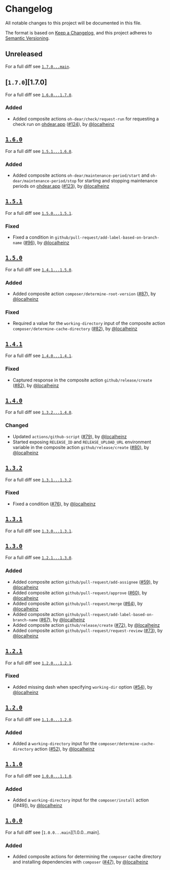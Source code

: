 # Changelog

All notable changes to this project will be documented in this file.

The format is based on [Keep a Changelog](https://keepachangelog.com/en/1.0.0/), and this project adheres to [Semantic Versioning](https://semver.org/spec/v2.0.0.html).

## Unreleased

For a full diff see [`1.7.0...main`][1.7.0...main].

## [`1.7.0`][1.7.0]

For a full diff see [`1.6.0...1.7.0`][1.6.0...1.7.0].

### Added

- Added composite actions `oh-dear/check/request-run` for requesting a check run on [ohdear.app](https://ohdear.app) ([#124]), by [@localheinz]

## [`1.6.0`][1.6.0]

For a full diff see [`1.5.1...1.6.0`][1.5.1...1.6.0].

### Added

- Added composite actions `oh-dear/maintenance-period/start` and `oh-dear/maintenance-period/stop` for starting and stopping maintenance periods on [ohdear.app](https://ohdear.app) ([#123]), by [@localheinz]

## [`1.5.1`][1.5.1]

For a full diff see [`1.5.0...1.5.1`][1.5.0...1.5.1].

### Fixed

- Fixed a condition in `github/pull-request/add-label-based-on-branch-name` ([#96]), by [@localheinz]

## [`1.5.0`][1.5.0]

For a full diff see [`1.4.1...1.5.0`][1.4.1...1.5.0].

### Added

- Added composite action `composer/determine-root-version` ([#87]), by [@localheinz]

### Fixed

- Required a value for the `working-directory` input of the composite action `composer/determine-cache-directory` ([#82]), by [@localheinz]

## [`1.4.1`][1.4.1]

For a full diff see [`1.4.0...1.4.1`][1.4.0...1.4.1].

### Fixed

- Captured response in the composite action `github/release/create` ([#82]), by [@localheinz]

## [`1.4.0`][1.4.0]

For a full diff see [`1.3.2...1.4.0`][1.3.2...1.4.0].

### Changed

- Updated `actions/github-script` ([#79]), by [@localheinz]
- Started exposing `RELEASE_ID` and `RELEASE_UPLOAD_URL` environment variable in the composite action `github/release/create` ([#80]), by [@localheinz]

## [`1.3.2`][1.3.2]

For a full diff see [`1.3.1...1.3.2`][1.3.1...1.3.2].

### Fixed

- Fixed a condition ([#76]), by [@localheinz]

## [`1.3.1`][1.3.1]

For a full diff see [`1.3.0...1.3.1`][1.3.0...1.3.1].

## [`1.3.0`][1.3.0]

For a full diff see [`1.2.1...1.3.0`][1.2.1...1.3.0].

### Added

- Added composite action `github/pull-request/add-assignee` ([#59]), by [@localheinz]
- Added composite action `github/pull-request/approve` ([#60]), by [@localheinz]
- Added composite action `github/pull-request/merge` ([#64]), by [@localheinz]
- Added composite action `github/pull-request/add-label-based-on-branch-name` ([#67]), by [@localheinz]
- Added composite action `github/release/create` ([#72]), by [@localheinz]
- Added composite action `github/pull-request/request-review` ([#73]), by [@localheinz]

## [`1.2.1`][1.2.1]

For a full diff see [`1.2.0...1.2.1`][1.2.0...1.2.1].

### Fixed

- Added missing dash when specifying `working-dir` option ([#54]), by [@localheinz]

## [`1.2.0`][1.2.0]

For a full diff see [`1.1.0...1.2.0`][1.1.0...1.2.0].

### Added

- Added a `working-directory` input for the `composer/determine-cache-directory` action ([#52]), by [@localheinz]

## [`1.1.0`][1.1.0]

For a full diff see [`1.0.0...1.1.0`][1.0.0...1.1.0].

### Added

- Added a `working-directory` input for the `composer/install` action ([#49]), by [@localheinz]

## [`1.0.0`][1.0.0]

For a full diff see [`1.0.0...main`][1.0.0...main].

### Added

- Added composite actions for determining the `composer` cache directory and installing dependencies with `composer` ([#47]), by [@localheinz]

[1.0.0]: https://github.com/ergebnis/.github/releases/tag/1.0.0
[1.1.0]: https://github.com/ergebnis/.github/releases/tag/1.1.0
[1.2.0]: https://github.com/ergebnis/.github/releases/tag/1.2.0
[1.2.1]: https://github.com/ergebnis/.github/releases/tag/1.2.1
[1.3.0]: https://github.com/ergebnis/.github/releases/tag/1.3.0
[1.3.1]: https://github.com/ergebnis/.github/releases/tag/1.3.1
[1.3.2]: https://github.com/ergebnis/.github/releases/tag/1.3.2
[1.4.0]: https://github.com/ergebnis/.github/releases/tag/1.4.0
[1.4.1]: https://github.com/ergebnis/.github/releases/tag/1.4.1
[1.5.0]: https://github.com/ergebnis/.github/releases/tag/1.5.0
[1.5.1]: https://github.com/ergebnis/.github/releases/tag/1.5.1
[1.6.0]: https://github.com/ergebnis/.github/releases/tag/1.6.0

[ca7f15d...1.0.0]: https://github.com/ergebnis/.github/compare/ca7f15d...1.0.0
[1.0.0...1.1.0]: https://github.com/ergebnis/.github/compare/1.0.0...1.1.0
[1.1.0...1.2.0]: https://github.com/ergebnis/.github/compare/1.1.0...1.2.0
[1.2.0...1.2.1]: https://github.com/ergebnis/.github/compare/1.2.0...1.2.1
[1.2.1...1.3.0]: https://github.com/ergebnis/.github/compare/1.2.1...1.3.0
[1.3.0...1.3.1]: https://github.com/ergebnis/.github/compare/1.3.0...1.3.1
[1.3.1...1.3.2]: https://github.com/ergebnis/.github/compare/1.3.1...1.3.2
[1.3.2...1.4.0]: https://github.com/ergebnis/.github/compare/1.3.2...1.4.0
[1.4.0...1.4.1]: https://github.com/ergebnis/.github/compare/1.4.0...1.4.1
[1.4.1...1.5.0]: https://github.com/ergebnis/.github/compare/1.4.1...1.5.0
[1.5.0...1.5.1]: https://github.com/ergebnis/.github/compare/1.5.0...1.5.1
[1.5.1...1.6.0]: https://github.com/ergebnis/.github/compare/1.5.1...1.6.0
[1.6.0...1.7.0]: https://github.com/ergebnis/.github/compare/1.6.0...1.7.0
[1.7.0...main]: https://github.com/ergebnis/.github/compare/1.7.0...main

[#47]: https://github.com/ergebnis/.github/pull/47
[#48]: https://github.com/ergebnis/.github/pull/48
[#52]: https://github.com/ergebnis/.github/pull/52
[#54]: https://github.com/ergebnis/.github/pull/54
[#59]: https://github.com/ergebnis/.github/pull/59
[#60]: https://github.com/ergebnis/.github/pull/60
[#64]: https://github.com/ergebnis/.github/pull/64
[#67]: https://github.com/ergebnis/.github/pull/67
[#72]: https://github.com/ergebnis/.github/pull/72
[#73]: https://github.com/ergebnis/.github/pull/73
[#76]: https://github.com/ergebnis/.github/pull/76
[#79]: https://github.com/ergebnis/.github/pull/79
[#80]: https://github.com/ergebnis/.github/pull/80
[#82]: https://github.com/ergebnis/.github/pull/82
[#87]: https://github.com/ergebnis/.github/pull/87
[#96]: https://github.com/ergebnis/.github/pull/96
[#123]: https://github.com/ergebnis/.github/pull/123
[#124]: https://github.com/ergebnis/.github/pull/124

[@localheinz]: https://github.com/localheinz

